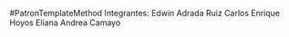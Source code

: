 #PatronTemplateMethod
Integrantes: Edwin Adrada Ruiz
             Carlos Enrique Hoyos
             Eliana Andrea Camayo
             
